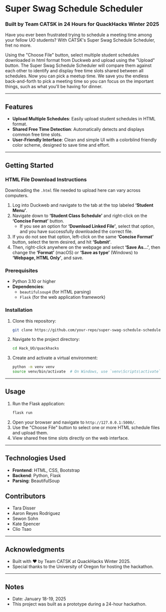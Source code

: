 # Super Swag Schedule Scheduler

### Built by Team CATSK in 24 Hours for QuackHacks Winter 2025


Have you ever been frustrated trying to schedule a meeting time among your fellow UO students? With CATSK's Super Swag Schedule Scheduler, fret no more.

Using the "Choose File" button, select multiple student schedules downloaded in html format from Duckweb and upload using the "Upload" button.  The Super Swag Schedule Scheduler will compare them against each other to identify and display free time slots shared between all schedules. Now you can pick a meetup time. We save you the endless back-and-forth to pick a meeting time so you can focus on the important things, such as what you'll be having for dinner.

---

## Features
- **Upload Multiple Schedules**: Easily upload student schedules in HTML format.
- **Shared Free Time Detection**: Automatically detects and displays common free time slots.
- **User-Friendly Interface**: Clean and simple UI with a colorblind friendly color scheme, designed to save time and effort.

---

## Getting Started

### HTML File Download Instructions
Downloading the `.html` file needed to upload here can vary across computers. 

1. Log into Duckweb and navigate to the tab at the top labeled **‘Student Menu’**.
2. Navigate down to **‘Student Class Schedule’** and right-click on the **‘Concise Format’** button.  
   - If you see an option for **‘Download Linked File’**, select that option, and you have successfully downloaded the correct file.
3. If you do not see that option, left-click on the same **‘Concise Format’** button, select the term desired, and hit **‘Submit’**.
4. Then, right-click anywhere on the webpage and select **‘Save As…’**, then change the **‘Format’** (macOS) or **‘Save as type’** (Windows) to **‘Webpage, HTML Only’**, and save.


### Prerequisites
- Python 3.10 or higher
- **Dependencies**:
  - `beautifulsoup4` (for HTML parsing)
  - `Flask` (for the web application framework)

### Installation
1. Clone this repository:
   ```bash
   git clone https://github.com/your-repo/super-swag-schedule-scheduler.git

2. Navigate to the project directory:
   ```bash
   cd Hack_UO/quackhacks

3. Create and activate a virtual environment:
   ```bash
   python -m venv venv
   source venv/bin/activate  # On Windows, use `venv\Scripts\activate`

---

## Usage

1. Run the Flask application:
   ```bash
   flask run
2. Open your browser and navigate to `http://127.0.0.1:5000/`.
3. Use the "Choose File" button to select one or more HTML schedule files and upload them.
4. View shared free time slots directly on the web interface.

---

## Technologies Used
- **Frontend**: HTML, CSS, Bootstrap
- **Backend**: Python, Flask
- **Parsing**: BeautifulSoup

## Contributors
- Tara Disser
- Aaron Reyes Rodriguez
- Sewon Sohn
- Kate Spencer
- Clio Tsao

---

## Acknowledgments
- Built with ❤️ by Team CATSK at QuackHacks Winter 2025.
- Special thanks to the University of Oregon for hosting the hackathon.

---

## Notes
- Date: January 18-19, 2025
- This project was built as a prototype during a 24-hour hackathon.

